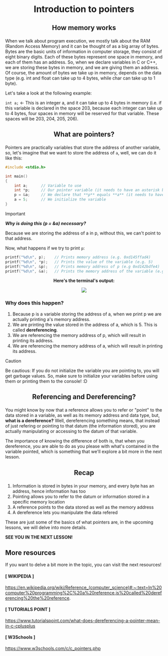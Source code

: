 # <p align="center">Introduction to pointers</p>
## <p align="center">How memory works</p>

When we talk about program execution, we mostly talk about the RAM (Random Access Memory)
and it can be thought of as a big array of bytes. Bytes are the basic units of 
information in computer storage, they consist of eight binary digits. Each of these bytes
represent one space in memory, and each of them has an address. So, when we declare variables
in C or C++, we are storing these bytes in memory, and we are giving them an address. Of
course, the amount of bytes we take up in memory, depends on the data type (e.g. int and
float can take up to 4 bytes, while char can take up to 1 byte).

Let's take a look at the following example:

```int a;``` <- This is an integer a, and it can take up to 4 bytes in memory (i.e. if this variable
is declared in the space 203, because each integer can take up to 4 bytes, four spaces in memory will be
reserved for that variable. These spaces will be 203, 204, 205, 206).

## <p align="center">What are pointers?</p>

Pointers are practically variables that store the address of another variable, so, let's
imagine that we want to store the address of `a`, well, we can do it like this:

```c
#include <stdio.h>

int main()
{
    int a;      // Variable to use
    int *p;     // Our pointer variable (it needs to have an asterisk before its name, this is what we call "dereferencing")
    p = &a;     // We declare that **p** equals **a** (it needs to have an & as that allows us to "point" to that memory address).
    a = 5;      // We initialize the variable
}
```

> [!IMPORTANT]
> **_Why is doing this (p = &a) necessary?_**
> 
> Because we are storing the address of a in p, without this, we can't point to that address.

Now, what happens if we try to print `p`:

```c
printf("%d\n", p);    // Prints memory address (e.g. 0xd145ffad4)
printf("%d\n", *p);   // Prints the value of the variable (e.g. 5)
printf("%d\n", &p);   // Prints memory address of p (e.g 0xd142bdfe4)
printf("%d\n", &a);   // Prints the memory address of the variable (e.g. 0xc142fcab4)
```
**<p align="center">Here's the terminal's output:</p>**

<p align="center">
    <img src="https://github.com/coding-cluster/Data-Structures-for-New-Programmers/assets/108909645/0479748b-e475-4bec-903e-3d6583a80b19"
</p>

### Why does this happen?
1. Because p is a variable storing the address of a, when we print p we are actually printing a's memory address.
1. We are printing the value stored in the address of a, which is 5. This is called **dereferencing**.
1. We are referencing the memory address of p, which will result in printing its address.
1. We are referencing the memory address of a, which will result in printing its address.

> [!CAUTION]
> Be cautious: If you do not initialize the variable you are pointing to, you will
> get garbage values. So, make sure to initialize your variables before using them
> or printing them to the console! :D

## <p align="center">Referencing and Dereferencing?</p>

You might know by now that a reference allows you to refer or "point" to the data stored in a variable,
as well as its memory address and data type, but, **what is a dereference?** Well, dereferencing something
means, that instead of just refering or pointing to that datum (the information stored), you are actually
manipulating or accessing to the datum of that variable.

The importance of knowing the difference of both is, that when you dereference, you are able to do as you
please with what's contained in the variable pointed, which is something that we'll explore a bit more in
the next lesson.

## <p align="center">Recap</p>

1. Information is stored in bytes in your memory, and every byte has an address, hence information has too
1. Pointing allows you to refer to the datum or information stored in a specific memory location
1. A reference points to the data stored as well as the memory address
1. A dereference lets you manipulate the data refered

These are just some of the basics of what pointers are, in the upcoming lessons, we will delve into more details.

**SEE YOU IN THE NEXT LESSON!**

## More resources

If you want to delve a bit more in the topic, you can visit the next resources!

#### [ WIKIPEDIA ]
https://en.wikipedia.org/wiki/Reference_(computer_science)#:~:text=In%20computer%20programming%2C%20a%20reference,is%20called%20dereferencing%20the%20reference.

#### [ TUTORIALS POINT ]
https://www.tutorialspoint.com/what-does-dereferencing-a-pointer-mean-in-c-cplusplus

#### [ W3Schools ]
https://www.w3schools.com/c/c_pointers.php
